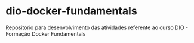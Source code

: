 # dio-docker-fundamentals
Repositorio para desenvolvimento das atividades referente ao curso DIO - Formação Docker Fundamentals
